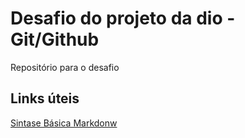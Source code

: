 # Desafio do projeto da dio - Git/Github
Repositório para o desafio

## Links úteis

[Sintase Básica Markdonw](https://docs.pipz.com/central-de-ajuda/learning-center/guia-basico-de-markdown#open)


